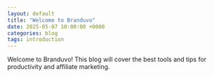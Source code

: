 ```yaml
---
layout: default
title: "Welcome to Branduvo"
date: 2025-05-07 10:00:00 +0000
categories: blog
tags: introduction
---
```

Welcome to Branduvo! This blog will cover the best tools and tips for productivity and affiliate marketing.
